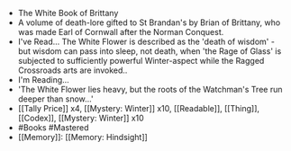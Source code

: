 - The White Book of Brittany
- A volume of death-lore gifted to St Brandan's by Brian of Brittany, who was made Earl of Cornwall after the Norman Conquest.
- I've Read...
  The White Flower is described as the 'death of wisdom' - but wisdom can pass into sleep, not death, when 'the Rage of Glass' is subjected to sufficiently powerful Winter-aspect while the Ragged Crossroads arts are invoked..
- I'm Reading...
- 'The White Flower lies heavy, but the roots of the Watchman's Tree run deeper than snow...'
- [[Tally Price]] x4, [[Mystery: Winter]] x10, [[Readable]], [[Thing]], [[Codex]], [[Mystery: Winter]] x10
- #Books #Mastered
- [[Memory]]: [[Memory: Hindsight]]